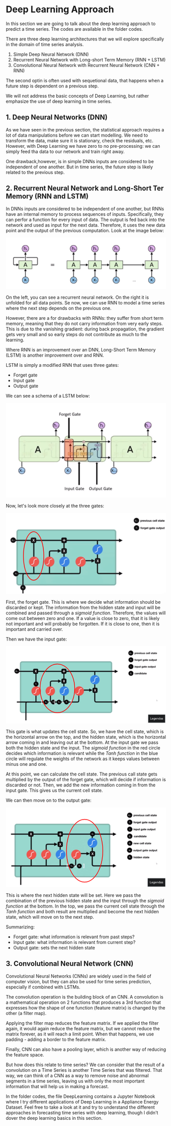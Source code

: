 # Deep Learning Approach

In this section we are going to talk about the deep learning approach to predict a time series. The codes are available in the folder codes.

There are three deep learning architectures that we will explore specifically in the domain of time series analysis.

1. Simple Deep Neural Network (DNN)
2. Recurrent Neural Network with Long-short Term Memory (RNN + LSTM)
3. Convolutional Neural Network with Recurrent Neural Network (CNN + RNN)

The second optin is often used with sequetional data, that happens when a future step is dependent on a previous step.

We will not address the basic concepts of Deep Learning, but rather emphasize the use of deep learning in time series.

## 1. Deep Neural Networks (DNN)

As we have seen in the previous section, the statistical approach requires a lot of data manipulations before we can start modelling. We need to transform the data, make sure it is stationary, check the residuals, etc. However, with Deep Learning we have zero to no pre-processing: we can simply feed tha data to our network and train right away.

One drawback,however, is in simple DNNs inputs are considered to be independent of one another. But in time series, the future step is likely related to the previous step.

## 2. Recurrent Neural Network and Long-Short Ter Memory (RNN and LSTM)

In DNNs inputs are considered to be independent of one another, but RNNs have an internal memory to process sequences of inputs. Specifically, they can perfor a function for every input of data. The output is fed back into the network and used as input for the next data. Therefore, it uses the new data point and the output of the previous computation. Look at the image below:

![NN comparison](../00_images/NN.png)

On the left, you can see a recurrent neural network. On the right it is unfolded for all data points. Se now, we can use RNN to model a time series where the next step depends on the previous one.

However, there are a for drawbacks with RNNs: they suffer from short term memory, meaning that they do not carry information from very early steps. This is due to the vanishing gradient: during back propagation, the gradient gets very small and so early steps do not contribute as much to the learning.

Where RNN is an improvement over an DNN, Long-Short Term Memory (LSTM) is another improvement over and RNN.

LSTM is simply a modified RNN that uses three gates:

- Forget gate
- Input gate
- Output gate

We can see a schema of a LSTM below:

![LSTM](../00_images/LSTM.png)

Now, let's look more closely at the three gates:

![Forget Gate](../00_images/forgetgate.png)

First, the forget gate. This is where we decide what information should be discarded or kept. The information from the hidden state and input will be combined and passed through a *sigmoid function*. Therefore, the values will come out between zero and one. If a value is close to zero, that it is likely not important and will probably be forgotten. If it is close to one, then it is important and carried over.

Then we have the input gate:

![Input Gate](../00_images/inputgate.png)

This gate is what updates the cell state. So, we have the cell state, which is the horizontal arrow on the top, and the hidden state, which is the horizontal arrow coming in and leaving out at the bottom. At the input gate we pass both the hidden state and the input. The *sigmoid function* in the red circle decides which information is relevant while the *Tanh function* in the blue circle will regulate the weights of the network as it keeps values between minus one and one. 

At this point, we can calculate the cell state. The previous call state gets multiplied by the output of the forget gate, which will decide if information is discarded or not. Then, we add the new information coming in from the input gate. This gives us the current cell state.

We can then move on to the output gate:

![Output Gate](../00_images/outputgate.png)

This is where the next hidden state will be set. Here we pass the combination of the previous hidden state and the input through the *sigmoid function* at the bottom. In the top, we pass the current cell state through the *Tanh function* and both result are multiplied and become the next hidden state, which will move on to the next step.

Summarizing:

- Forget gate: what information is relevant from past steps?
- Input gate: what information is relevant from current step?
- Output gate: sets the next hidden state

## 3. Convolutional Neural Network (CNN)

Convolutional Neural Networks (CNNs) are widely used in the field of computer vision, but they can also be used for time series prediction, especially if combined with LSTMs.

The convolution operation is the building block of an CNN. A convolution is a mathematical operation on 2 functions that produces a 3rd function that expresses how the shape of one function (feature matrix) is changed by the other (a filter map).

Applying the filter map reduces the feature matrix. If we applied the filter again, it would again reduce the feature matrix, but we cannot reduce the matrix forever, as it will reach a limit point. When that happens, we use padding - adding a border to the feature matrix.

Finally, CNN can also have a pooling layer, which is another way of reducing the feature space.

But how does this relate to time series? We can consider that the result of a convolution on a Time Series is another Time Series that was filtered. That way, we can think of a CNN as a way to remove noise and abnormal segments in a time series, leaving us with only the most important information that will help us in making a forecast.

In the folder codes, the file DeepLearning contains a Jupyter Notebook where I try different applications of Deep Learning in a Appliance Energy Dataset. Feel free to take a look at it and try to understand the different approaches in forecasting time series with deep learning, though I didn't dover the deep learning basics in this section.